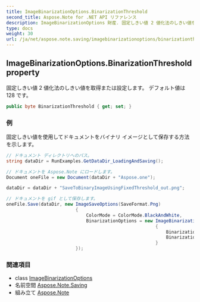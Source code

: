 ```yaml
---
title: ImageBinarizationOptions.BinarizationThreshold
second_title: Aspose.Note for .NET API リファレンス
description: ImageBinarizationOptions 財産. 固定しきい値 2 値化法のしきい値を取得または設定します デフォルト値は 128 です
type: docs
weight: 30
url: /ja/net/aspose.note.saving/imagebinarizationoptions/binarizationthreshold/
---
```

## ImageBinarizationOptions.BinarizationThreshold property

固定しきい値 2 値化法のしきい値を取得または設定します。 デフォルト値は 128 です。

```csharp
public byte BinarizationThreshold { get; set; }
```

### 例

固定しきい値を使用してドキュメントをバイナリ イメージとして保存する方法を示します。

```csharp
// ドキュメント ディレクトリへのパス。
string dataDir = RunExamples.GetDataDir_LoadingAndSaving();

// ドキュメントを Aspose.Note にロードします。
Document oneFile = new Document(dataDir + "Aspose.one");

dataDir = dataDir + "SaveToBinaryImageUsingFixedThreshold_out.png";

// ドキュメントを gif として保存します。
oneFile.Save(dataDir, new ImageSaveOptions(SaveFormat.Png)
                          {
                              ColorMode = ColorMode.BlackAndWhite,
                              BinarizationOptions = new ImageBinarizationOptions()
                                                        {
                                                            BinarizationMethod = BinarizationMethod.FixedThreshold,
                                                            BinarizationThreshold = 123
                                                        }
                          });
```

### 関連項目

* class [ImageBinarizationOptions](../)
* 名前空間 [Aspose.Note.Saving](../../imagebinarizationoptions/)
* 組み立て [Aspose.Note](../../../)


